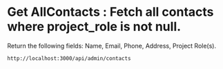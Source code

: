 # Get AllContacts : Fetch all contacts where project_role is not null.

Return the following fields: Name, Email, Phone, Address, Project Role(s).

```
http://localhost:3000/api/admin/contacts
```

